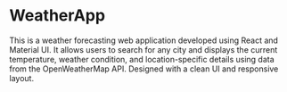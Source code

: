 # WeatherApp
This is a weather forecasting web application developed using React and Material UI. It allows users to search for any city and displays the current temperature, weather condition, and location-specific details using data from the OpenWeatherMap API. Designed with a clean UI and responsive layout.
